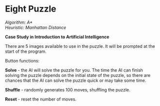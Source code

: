 # Eight Puzzle

<i> Algorithm: A* </i> <br>
<i> Heuristic: Manhattan Distance </i>

<strong> Case Study in Introduction to Artificial Intelligence </strong>

There are 5 images available to use in the puzzle. 
It will be prompted at the start of the program.

Button functions:

<strong>Solve</strong> - the AI will solve the puzzle for you. The time the AI can finish 
solving the puzzle depends on the initial state of the puzzle, so there 
are chances that the AI can solve the puzzle quick or may take some time.

<strong>Shuffle</strong> - randomly generates 100 moves, shuffling the puzzle.

<strong>Reset</strong> - reset the number of moves.
